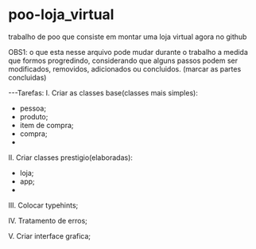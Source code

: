 # poo-loja_virtual
trabalho de poo que consiste em montar uma loja virtual agora no github

OBS1: o que esta nesse arquivo pode mudar durante o trabalho a medida que formos progredindo, considerando que alguns passos podem ser
modificados, removidos, adicionados ou concluidos. (marcar as partes concluidas)

---Tarefas:
I. Criar as classes base(classes mais simples):
- pessoa;
- produto;
- item de compra;
- compra;
- 
II. Criar classes prestigio(elaboradas):
- loja;
- app;
- 
III. Colocar typehints;

IV. Tratamento de erros;

V. Criar interface grafica;
